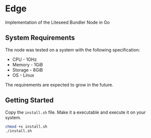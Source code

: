 # Edge

Implementation of the Liteseed Bundler Node in Go

## System Requirements

The node was tested on a system with the following specification:

- CPU - 1GHz
- Memory - 1GiB
- Storage - 8GiB
- OS - Linux

The requirements are expected to grow in the future.

## Getting Started

Copy the `install.sh` file. Make it a executable and execute it on your system.

```sh
chmod +x install.sh
./install.sh
```
